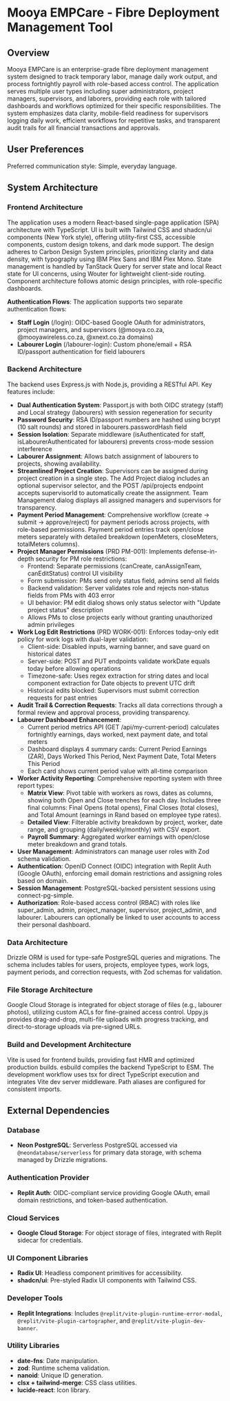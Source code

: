 # Mooya EMPCare - Fibre Deployment Management Tool

## Overview

Mooya EMPCare is an enterprise-grade fibre deployment management system designed to track temporary labor, manage daily work output, and process fortnightly payroll with role-based access control. The application serves multiple user types including super administrators, project managers, supervisors, and laborers, providing each role with tailored dashboards and workflows optimized for their specific responsibilities. The system emphasizes data clarity, mobile-field readiness for supervisors logging daily work, efficient workflows for repetitive tasks, and transparent audit trails for all financial transactions and approvals.

## User Preferences

Preferred communication style: Simple, everyday language.

## System Architecture

### Frontend Architecture

The application uses a modern React-based single-page application (SPA) architecture with TypeScript. UI is built with Tailwind CSS and shadcn/ui components (New York style), offering utility-first CSS, accessible components, custom design tokens, and dark mode support. The design adheres to Carbon Design System principles, prioritizing clarity and data density, with typography using IBM Plex Sans and IBM Plex Mono. State management is handled by TanStack Query for server state and local React state for UI concerns, using Wouter for lightweight client-side routing. Component architecture follows atomic design principles, with role-specific dashboards.

**Authentication Flows**: The application supports two separate authentication flows:
- **Staff Login** (/login): OIDC-based Google OAuth for administrators, project managers, and supervisors (@mooya.co.za, @mooyawireless.co.za, @xnext.co.za domains)
- **Labourer Login** (/labourer-login): Custom phone/email + RSA ID/passport authentication for field labourers

### Backend Architecture

The backend uses Express.js with Node.js, providing a RESTful API. Key features include:
- **Dual Authentication System**: Passport.js with both OIDC strategy (staff) and Local strategy (labourers) with session regeneration for security
- **Password Security**: RSA ID/passport numbers are hashed using bcrypt (10 salt rounds) and stored in labourers.passwordHash field
- **Session Isolation**: Separate middleware (isAuthenticated for staff, isLabourerAuthenticated for labourers) prevents cross-mode session interference
- **Labourer Assignment**: Allows batch assignment of labourers to projects, showing availability.
- **Streamlined Project Creation**: Supervisors can be assigned during project creation in a single step. The Add Project dialog includes an optional supervisor selector, and the POST /api/projects endpoint accepts supervisorId to automatically create the assignment. Team Management dialog displays all assigned managers and supervisors for transparency.
- **Payment Period Management**: Comprehensive workflow (create → submit → approve/reject) for payment periods across projects, with role-based permissions. Payment period entries track open/close meters separately with detailed breakdown (openMeters, closeMeters, totalMeters columns).
- **Project Manager Permissions** (PRD PM-001): Implements defense-in-depth security for PM role restrictions:
  - Frontend: Separate permissions (canCreate, canAssignTeam, canEditStatus) control UI visibility
  - Form submission: PMs send only status field, admins send all fields
  - Backend validation: Server validates role and rejects non-status fields from PMs with 403 error
  - UI behavior: PM edit dialog shows only status selector with "Update project status" description
  - Allows PMs to close projects early without granting unauthorized admin privileges
- **Work Log Edit Restrictions** (PRD WORK-001): Enforces today-only edit policy for work logs with dual-layer validation:
  - Client-side: Disabled inputs, warning banner, and save guard on historical dates
  - Server-side: POST and PUT endpoints validate workDate equals today before allowing operations
  - Timezone-safe: Uses regex extraction for string dates and local component extraction for Date objects to prevent UTC drift
  - Historical edits blocked: Supervisors must submit correction requests for past entries
- **Audit Trail & Correction Requests**: Tracks all data corrections through a formal review and approval process, providing transparency.
- **Labourer Dashboard Enhancement**: 
  - Current period metrics API (GET /api/my-current-period) calculates fortnightly earnings, days worked, next payment date, and total meters
  - Dashboard displays 4 summary cards: Current Period Earnings (ZAR), Days Worked This Period, Next Payment Date, Total Meters This Period
  - Each card shows current period value with all-time comparison
- **Worker Activity Reporting**: Comprehensive reporting system with three report types:
  - **Matrix View**: Pivot table with workers as rows, dates as columns, showing both Open and Close trenches for each day. Includes three final columns: Final Opens (total opens), Final Closes (total closes), and Total Amount (earnings in Rand based on employee type rates).
  - **Detailed View**: Filterable activity breakdown by project, worker, date range, and grouping (daily/weekly/monthly) with CSV export.
  - **Payroll Summary**: Aggregated worker earnings with open/close meter breakdown and grand totals.
- **User Management**: Administrators can manage user roles with Zod schema validation.
- **Authentication**: OpenID Connect (OIDC) integration with Replit Auth (Google OAuth), enforcing email domain restrictions and assigning roles based on domain.
- **Session Management**: PostgreSQL-backed persistent sessions using connect-pg-simple.
- **Authorization**: Role-based access control (RBAC) with roles like super_admin, admin, project_manager, supervisor, project_admin, and labourer. Labourers can optionally be linked to user accounts to access their personal dashboard.

### Data Architecture

Drizzle ORM is used for type-safe PostgreSQL queries and migrations. The schema includes tables for users, projects, employee types, work logs, payment periods, and correction requests, with Zod schemas for validation.

### File Storage Architecture

Google Cloud Storage is integrated for object storage of files (e.g., labourer photos), utilizing custom ACLs for fine-grained access control. Uppy.js provides drag-and-drop, multi-file uploads with progress tracking, and direct-to-storage uploads via pre-signed URLs.

### Build and Development Architecture

Vite is used for frontend builds, providing fast HMR and optimized production builds. esbuild compiles the backend TypeScript to ESM. The development workflow uses tsx for direct TypeScript execution and integrates Vite dev server middleware. Path aliases are configured for consistent imports.

## External Dependencies

### Database

- **Neon PostgreSQL**: Serverless PostgreSQL accessed via `@neondatabase/serverless` for primary data storage, with schema managed by Drizzle migrations.

### Authentication Provider

- **Replit Auth**: OIDC-compliant service providing Google OAuth, email domain restrictions, and token-based authentication.

### Cloud Services

- **Google Cloud Storage**: For object storage of files, integrated with Replit sidecar for credentials.

### UI Component Libraries

- **Radix UI**: Headless component primitives for accessibility.
- **shadcn/ui**: Pre-styled Radix UI components with Tailwind CSS.

### Developer Tools

- **Replit Integrations**: Includes `@replit/vite-plugin-runtime-error-modal`, `@replit/vite-plugin-cartographer`, and `@replit/vite-plugin-dev-banner`.

### Utility Libraries

- **date-fns**: Date manipulation.
- **zod**: Runtime schema validation.
- **nanoid**: Unique ID generation.
- **clsx + tailwind-merge**: CSS class utilities.
- **lucide-react**: Icon library.